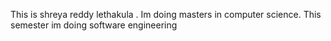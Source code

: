 
This is shreya reddy lethakula . Im doing masters in computer science. This semester im doing software engineering  

